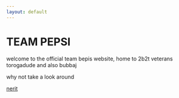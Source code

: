 ```yaml
---
layout: default
---
```



<h1 class="benis"><lol>T</lol>EA<lol>M P</lol>EPSI</h1>


<p>welcome to the official team bepis website, home to 2b2t veterans torogadude and also bubbaj</p>


<p>why not take a look around</p>




<p><a href="nerxit.html"> nerit </a></p>